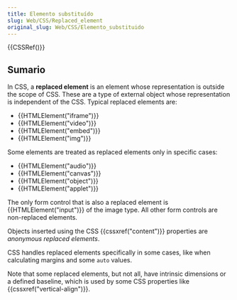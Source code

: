```yaml
---
title: Elemento substituído
slug: Web/CSS/Replaced_element
original_slug: Web/CSS/Elemento_substituido
---
```


{{CSSRef()}}

## Sumario

In CSS, a **replaced element** is an element whose representation is outside the scope of CSS. These are a type of external object whose representation is independent of the CSS. Typical replaced elements are:

- {{HTMLElement("iframe")}}
- {{HTMLElement("video")}}
- {{HTMLElement("embed")}}
- {{HTMLElement("img")}}

Some elements are treated as replaced elements only in specific cases:

- {{HTMLElement("audio")}}
- {{HTMLElement("canvas")}}
- {{HTMLElement("object")}}
- {{HTMLElement("applet")}}

The only form control that is also a replaced element is {{HTMLElement("input")}} of the image type. All other form controls are non-replaced elements.

Objects inserted using the CSS {{cssxref("content")}} properties are _anonymous replaced elements_.

CSS handles replaced elements specifically in some cases, like when calculating margins and some `auto` values.

Note that some replaced elements, but not all, have intrinsic dimensions or a defined baseline, which is used by some CSS properties like {{cssxref("vertical-align")}}.
